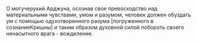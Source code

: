 О могучерукий Арджуна, осознав свое превосходство над материальными чувствами, умом и разумом, человек должен обуздать ум с помощью одухотворенного разума [погруженного в сознаниеКришны] и таким образом духовной силой побороть своего ненасытного врага - вожделение.